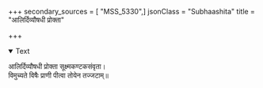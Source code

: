 +++
secondary_sources = [ "MSS_5330",]
jsonClass = "Subhaashita"
title = "आलिर्दिव्यौषधी प्रोक्ता"

+++

<details open><summary>Text</summary>

आलिर्दिव्यौषधी प्रोक्ता सूक्ष्मकण्टकसंवृता।  
विमुच्यते विषैः प्राणी पीत्वा तोयेन तज्जटाम्॥
</details>

